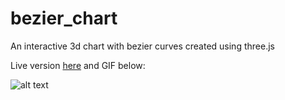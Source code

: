 # bezier_chart

An interactive 3d chart with bezier curves created using three.js

Live version [here](http://meinstein.github.io/bezier_chart) and GIF below:

![alt text](http://datalooksdope.com/DLD_images/md/bezier_chart.gif)
